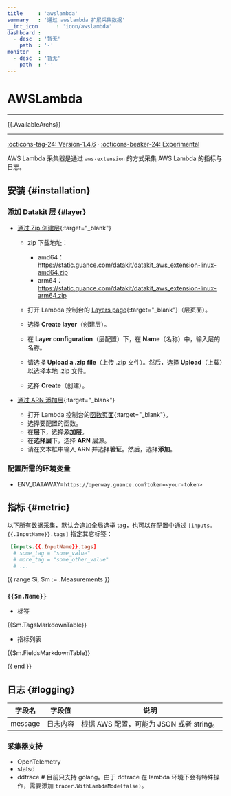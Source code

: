 ```yaml
---
title     : 'awslambda'
summary   : '通过 awslambda 扩展采集数据'
__int_icon      : 'icon/awslambda'
dashboard :
  - desc  : '暂无'
    path  : '-'
monitor   :
  - desc  : '暂无'
    path  : '-'
---
```


<!-- markdownlint-disable MD025 -->

# AWSLambda
<!-- markdownlint-enable -->

---

{{.AvailableArchs}}

---

[:octicons-tag-24: Version-1.4.6](../datakit/changelog.md#cl-1.34.0) · [:octicons-beaker-24: Experimental](../datakit/index.md#experimental)

AWS Lambda 采集器是通过 `aws-extension` 的方式采集 AWS Lambda 的指标与日志。

## 安装 {#installation}

### 添加 Datakit 层 {#layer}

- [通过 Zip 创建层](https://docs.aws.amazon.com/zh_cn/lambda/latest/dg/creating-deleting-layers.html#layers-create){:target="_blank"}

    - zip 下载地址：
        - amd64： <https://static.guance.com/datakit/datakit_aws_extension-linux-amd64.zip>
        - arm64：<https://static.guance.com/datakit/datakit_aws_extension-linux-arm64.zip>

    - 打开 Lambda 控制台的 [Layers page](https://console.amazonaws.cn/lambda/home#/layers){:target="_blank"}（层页面）。
    - 选择 **Create layer**（创建层）。
    - 在 **Layer configuration**（层配置）下，在 **Name**（名称）中，输入层的名称。
    - 请选择 **Upload a .zip file**（上传 .zip 文件）。然后，选择 **Upload**（上载）以选择本地 .zip 文件。
    - 选择 **Create**（创建）。

- [通过 ARN 添加层](https://docs.aws.amazon.com/zh_cn/lambda/latest/dg/adding-layers.html){:target="_blank"}

    - 打开 Lambda 控制台的[函数页面](https://console.amazonaws.cn/lambda/home#/functions){:target="_blank"}。
    - 选择要配置的函数。
    - 在**层**下，选择**添加层**。
    - 在**选择层**下，选择 **ARN** 层源。
    - 请在文本框中输入 ARN 并选择**验证**。然后，选择**添加**。

### 配置所需的环境变量

- ENV_DATAWAY=`https://openway.guance.com?token=<your-token>`

## 指标 {#metric}

以下所有数据采集，默认会追加全局选举 tag，也可以在配置中通过 `[inputs.{{.InputName}}.tags]` 指定其它标签：

``` toml
 [inputs.{{.InputName}}.tags]
  # some_tag = "some_value"
  # more_tag = "some_other_value"
  # ...
```

{{ range $i, $m := .Measurements }}

### `{{$m.Name}}`

- 标签

{{$m.TagsMarkdownTable}}

- 指标列表

{{$m.FieldsMarkdownTable}}

{{ end }}

## 日志 {#logging}

| 字段名  | 字段值   | 说明                                     |
| ------- | -------- | ---------------------------------------- |
| message | 日志内容 | 根据 AWS 配置，可能为 JSON 或者 string。 |

### 采集器支持

- OpenTelemetry
- statsd
- ddtrace # 目前只支持 golang。由于 ddtrace 在 lambda 环境下会有特殊操作，需要添加 `tracer.WithLambdaMode(false)`。
